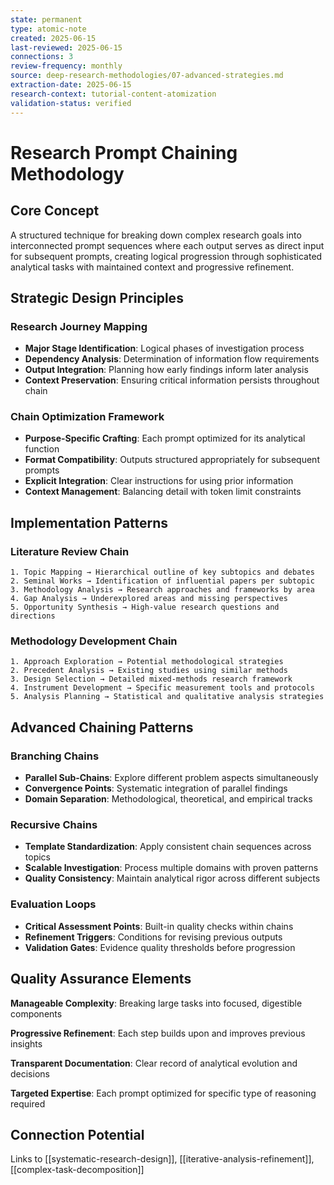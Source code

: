 ```yaml
---
state: permanent
type: atomic-note
created: 2025-06-15
last-reviewed: 2025-06-15
connections: 3
review-frequency: monthly
source: deep-research-methodologies/07-advanced-strategies.md
extraction-date: 2025-06-15
research-context: tutorial-content-atomization
validation-status: verified
---
```


# Research Prompt Chaining Methodology

## Core Concept

A structured technique for breaking down complex research goals into interconnected prompt sequences where each output serves as direct input for subsequent prompts, creating logical progression through sophisticated analytical tasks with maintained context and progressive refinement.

## Strategic Design Principles

### Research Journey Mapping
- **Major Stage Identification**: Logical phases of investigation process
- **Dependency Analysis**: Determination of information flow requirements
- **Output Integration**: Planning how early findings inform later analysis
- **Context Preservation**: Ensuring critical information persists throughout chain

### Chain Optimization Framework
- **Purpose-Specific Crafting**: Each prompt optimized for its analytical function
- **Format Compatibility**: Outputs structured appropriately for subsequent prompts
- **Explicit Integration**: Clear instructions for using prior information
- **Context Management**: Balancing detail with token limit constraints

## Implementation Patterns

### Literature Review Chain
```
1. Topic Mapping → Hierarchical outline of key subtopics and debates
2. Seminal Works → Identification of influential papers per subtopic
3. Methodology Analysis → Research approaches and frameworks by area
4. Gap Analysis → Underexplored areas and missing perspectives
5. Opportunity Synthesis → High-value research questions and directions
```

### Methodology Development Chain
```
1. Approach Exploration → Potential methodological strategies
2. Precedent Analysis → Existing studies using similar methods
3. Design Selection → Detailed mixed-methods research framework
4. Instrument Development → Specific measurement tools and protocols
5. Analysis Planning → Statistical and qualitative analysis strategies
```

## Advanced Chaining Patterns

### Branching Chains
- **Parallel Sub-Chains**: Explore different problem aspects simultaneously
- **Convergence Points**: Systematic integration of parallel findings
- **Domain Separation**: Methodological, theoretical, and empirical tracks

### Recursive Chains
- **Template Standardization**: Apply consistent chain sequences across topics
- **Scalable Investigation**: Process multiple domains with proven patterns
- **Quality Consistency**: Maintain analytical rigor across different subjects

### Evaluation Loops
- **Critical Assessment Points**: Built-in quality checks within chains
- **Refinement Triggers**: Conditions for revising previous outputs
- **Validation Gates**: Evidence quality thresholds before progression

## Quality Assurance Elements

**Manageable Complexity**: Breaking large tasks into focused, digestible components

**Progressive Refinement**: Each step builds upon and improves previous insights

**Transparent Documentation**: Clear record of analytical evolution and decisions

**Targeted Expertise**: Each prompt optimized for specific type of reasoning required

## Connection Potential

Links to [[systematic-research-design]], [[iterative-analysis-refinement]], [[complex-task-decomposition]]